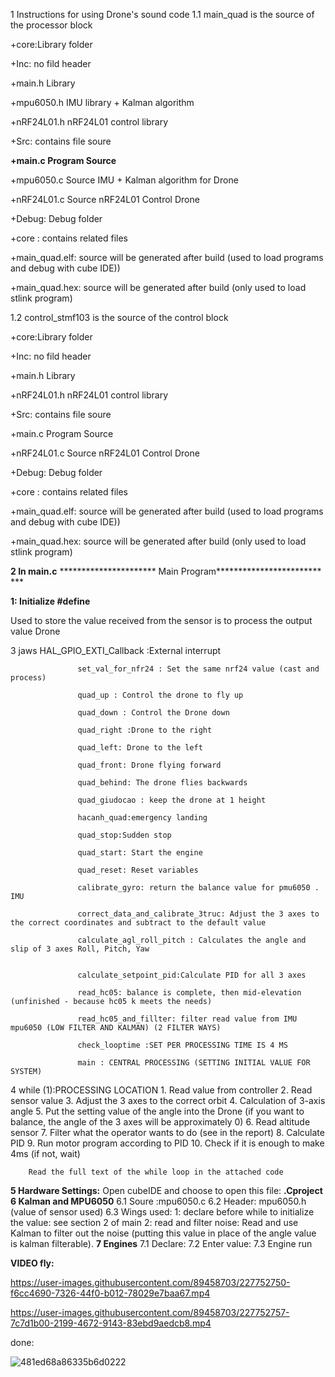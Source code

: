 1 Instructions for using Drone's sound code
1.1 main_quad is the source of the processor block

+core:Library folder

+Inc: no fild header

+main.h Library

+mpu6050.h IMU library + Kalman algorithm

+nRF24L01.h nRF24L01 control library

+Src: contains file soure

**+main.c Program Source**

+mpu6050.c Source IMU + Kalman algorithm for Drone

+nRF24L01.c Source nRF24L01 Control Drone

+Debug: Debug folder

+core : contains related files

+main_quad.elf: source will be generated after build (used to load programs and debug with cube IDE))

+main_quad.hex: source will be generated after build (only used to load stlink program)

1.2 control_stmf103 is the source of the control block

+core:Library folder

+Inc: no fild header

+main.h Library

+nRF24L01.h nRF24L01 control library

+Src: contains file soure

+main.c Program Source

+nRF24L01.c Source nRF24L01 Control Drone

+Debug: Debug folder

+core : contains related files

+main_quad.elf: source will be generated after build (used to load programs and debug with cube IDE))

+main_quad.hex: source will be generated after build (only used to load stlink program)

**2 In main.c**
********************** Main Program************************ ***

**1: Initialize #define**
 
 
Used to store the value received from the sensor is to process the output value Drone


3 jaws
                   HAL_GPIO_EXTI_Callback :External interrupt

                   set_val_for_nfr24 : Set the same nrf24 value (cast and process)

                   quad_up : Control the drone to fly up

                   quad_down : Control the Drone down

                   quad_right :Drone to the right

                   quad_left: Drone to the left

                   quad_front: Drone flying forward

                   quad_behind: The drone flies backwards

                   quad_giudocao : keep the drone at 1 height

                   hacanh_quad:emergency landing

                   quad_stop:Sudden stop

                   quad_start: Start the engine

                   quad_reset: Reset variables

                   calibrate_gyro: return the balance value for pmu6050 . IMU

                   correct_data_and_calibrate_3truc: Adjust the 3 axes to the correct coordinates and subtract to the default value

                   calculate_agl_roll_pitch : Calculates the angle and slip of 3 axes Roll, Pitch, Yaw


                   calculate_setpoint_pid:Calculate PID for all 3 axes

                   read_hc05: balance is complete, then mid-elevation (unfinished - because hc05 k meets the needs)

                   read_hc05_and_fillter: filter read value from IMU mpu6050 (LOW FILTER AND KALMAN) (2 FILTER WAYS)

                   check_looptime :SET PER PROCESSING TIME IS 4 MS

                   main : CENTRAL PROCESSING (SETTING INITIAL VALUE FOR SYSTEM)


4 while (1):PROCESSING LOCATION
        1. Read value from controller
        2. Read sensor value
        3. Adjust the 3 axes to the correct orbit
        4. Calculation of 3-axis angle
        5. Put the setting value of the angle into the Drone (if you want to balance, the angle of the 3 axes will be approximately 0)
        6. Read altitude sensor
        7. Filter what the operator wants to do (see in the report)
        8. Calculate PID
        9. Run motor program according to PID
        10. Check if it is enough to make 4ms (if not, wait)
 
        Read the full text of the while loop in the attached code
 
**5 Hardware Settings:**
         Open cubeIDE and choose to open this file: **.Cproject**
**6 Kalman and MPU6050**
         6.1 Soure :mpu6050.c
         6.2 Header: mpu6050.h (value of sensor used)
         6.3 Wings used:
1: declare before while to initialize the value: see section 2 of main
2: read and filter noise:
Read and use Kalman to filter out the noise (putting this value in place of the angle value is kalman filterable).
**7 Engines**
           7.1 Declare:
           7.2 Enter value:
           7.3 Engine run

**VIDEO fly:**


https://user-images.githubusercontent.com/89458703/227752750-f6cc4690-7326-44f0-b012-78029e7baa67.mp4


https://user-images.githubusercontent.com/89458703/227752757-7c7d1b00-2199-4672-9143-83ebd9aedcb8.mp4

done:


![481ed68a86335b6d0222](https://user-images.githubusercontent.com/89458703/227752763-4ef92b88-5658-42f1-a598-b891ab66bf89.jpg)

